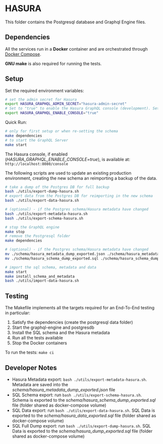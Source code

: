 # HASURA

This folder contains the Postgresql database and Graphql Engine files.

## Dependencies

All the services run in a **Docker** container and are orchestrated through  [Docker Compose](https://docs.docker.com/compose/).

**GNU make** is also required for running the tests.

## Setup

Set the required environment variables:

```bash
# set the admin secret for Hasura
export HASURA_GRAPHQL_ADMIN_SECRET="hasura-admin-secret"
# Set to "true" to enable the Hasura GraphQL console (development). Set to "false" for production.
export HASURA_GRAPHQL_ENABLE_CONSOLE="true"
```

Quick Run:

```bash
# only for first setup or when re-setting the schema
make dependencies
# to start the GraphQL Server
make start
```

The Hasura console, if enabled (*HASURA_GRAPHQL_ENABLE_CONSOLE=true*), is available at: `http://localhost:8080/console`

The following scripts are used to update an existing production environment, creating the new schema an reimporting a backup of the data.

```bash
# take a dump of the Postgres DB for full backup
bash ./utils/export-dump-hasura.sh
# export data from the Postgres DB for reimporting in the new schema
bash ./utils/export-data-hasura.sh

# (optional) - if the Postgres schema/Hasura metadata have changed
bash ./utils/export-metadata-hasura.sh
bash ./utils/export-schema-hasura.sh

# stop the GraphQL engine
make stop
# remove the Postgresql folder
make dependencies

# (optional) - if the Postgres schema/Hasura metadata have changed
mv ./schema/hasura_metadata_dump_exported.json ./schema/hasura_metadata_dump.json
mv ./schema/hasura_schema_dump_exported.sql ./schema/hasura_schema_dump.sql

# import the sql schema, metadata and data
make start
make install_schema_and_metadata
bash ./utils/import-data-hasura.sh
```

## Testing

The Makefile implements all the targets required for an End-To-End testing in particular:

1. Satisfy the dependencies (create the postgresql data folder)
2. Start the graphql-engine and postgresdb
3. Install the SQL schema and the Hasura metadata
4. Run all the tests available
5. Stop the Docker containers

To run the tests: `make ci`

## Developer Notes

- Hasura Metadata export: `bash ./utils/export-metadata-hasura.sh`. Metadata are saved into the *schema/hasura_metadata_dump_exported.json* file
- SQL Schema export: run `bash ./utils/export-schema-hasura.sh`. Schema is exported to the *schema/hasura_schema_dump_exported.sql* file (folder shared as docker-compose volume)
- SQL Data export: run `bash ./utils/export-data-hasura.sh`. SQL Data is exported to the *schema/hasura_data_exported.sql* file (folder shared as docker-compose volume)
- SQL Full Dump export: run `bash ./utils/export-dump-hasura.sh`. SQL Data is exported to the *schema/hasura_dump_exported.sql* file (folder shared as docker-compose volume)
